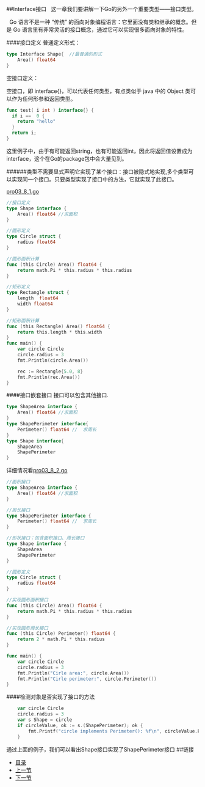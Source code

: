 ##Interface接口
&nbsp;&nbsp;这一章我们要讲解一下Go的另外一个重要类型——接口类型。

&nbsp;&nbsp;Go 语言不是一种 “传统” 的面向对象编程语言：它里面没有类和继承的概念。但是 Go 语言里有非常灵活的接口概念，通过它可以实现很多面向对象的特性。

####接口定义
普通定义形式：
```go
type Interface Shape{  //最普通的形式
	Area() float64
}
```

空接口定义：

  空接口，即 interface{}，可以代表任何类型，有点类似于 java 中的 Object 类可以作为任何形参和返回类型。

```go
func test( i int ) interface{} {
  if i ==  0 {
    return "hello"
  }
  return i;
}
```

这里例子中，由于有可能返回string，也有可能返回int，因此将返回值设置成为interface，这个在Go的package包中会大量见到。

######类型不需要显式声明它实现了某个接口：接口被隐式地实现,多个类型可以实现同一个接口。只要类型实现了接口中的方法，它就实现了此接口。

[pro03_8_1.go](https://github.com/sunnygocms/gobook/blob/master/src/go_lang_base/03/pro03_8_1.go)

```go
//接口定义
type Shape interface {
	Area() float64 //求面积
}

//圆形定义
type Circle struct {
	radius float64
}

//圆形面积计算
func (this Circle) Area() float64 {
	return math.Pi * this.radius * this.radius
}

//矩形定义
type Rectangle struct {
	length  float64
	width float64
}

//矩形面积计算
func (this Rectangle) Area() float64 {
	return this.length * this.width
}
func main() {
	var circle Circle
	circle.radius = 3
	fmt.Println(circle.Area())

	rec := Rectangle{5.0, 8}
	fmt.Println(rec.Area())
}
```

####接口嵌套接口
接口可以包含其他接口.
```go
type ShapeArea interface {
	Area() float64 //求面积
}
type ShapePerimeter interface{
	Perimeter() float64 //	求周长
}
type Shape interface{
	ShapeArea
	ShapePerimeter
}
```
详细情况看[pro03_8_2.go](https://github.com/sunnygocms/gobook/blob/master/src/go_lang_base/03/pro03_8_2.go)

```go
//面积接口
type ShapeArea interface {
	Area() float64 //求面积
}

//周长接口
type ShapePerimeter interface {
	Perimeter() float64 //	求周长
}

//形状接口：包含面积接口、周长接口
type Shape interface {
	ShapeArea
	ShapePerimeter
}

//圆形定义
type Circle struct {
	radius float64
}

//实现圆形面积接口
func (this Circle) Area() float64 {
	return math.Pi * this.radius * this.radius
}

//实现圆形周长接口
func (this Circle) Perimeter() float64 {
	return 2 * math.Pi * this.radius
}

func main() {
	var circle Circle
	circle.radius = 3
	fmt.Println("Cirle area:", circle.Area())
	fmt.Println("Cirle perimeter:", circle.Perimeter())
}
```

####检测对象是否实现了接口的方法
```go
	var circle Circle
	circle.radius = 3
	var s Shape = circle
	if circleValue, ok := s.(ShapePerimeter); ok {
		fmt.Printf("circle implements Perimeter(): %f\n", circleValue.Perimeter())
	}
```

通过上面的例子，我们可以看出Shape接口实现了ShapePerimeter接口
##链接
- [目录](https://github.com/sunnygocms/gobook/blob/master/menu.md)
- [上一节](https://github.com/sunnygocms/gobook/blob/master/go_lang_base/03.7.md)
- [下一节](https://github.com/sunnygocms/gobook/blob/master/go_lang_base/03.9.md)